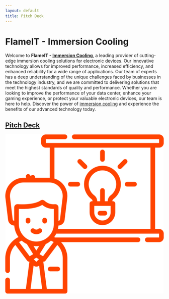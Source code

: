 ```yaml
---
layout: default
title: Pitch Deck
---
```

# FlameIT - Immersion Cooling

Welcome to **FlameIT - [Immersion Cooling](https://flameit.io)**, a leading provider of cutting-edge immersion cooling solutions for electronic devices. Our innovative technology allows for improved performance, increased efficiency, and enhanced reliability for a wide range of applications. Our team of experts has a deep understanding of the unique challenges faced by businesses in the technology industry, and we are committed to delivering solutions that meet the highest standards of quality and performance. Whether you are looking to improve the performance of your data center, enhance your gaming experience, or protect your valuable electronic devices, our team is here to help. Discover the power of [immersion cooling](https://flameit.io) and experience the benefits of our advanced technology today.

## [Pitch Deck](/pitch-deck.pdf)

[![Pitch Deck - Idea Image](/img/idea.png)](/pitch-deck.pdf)
